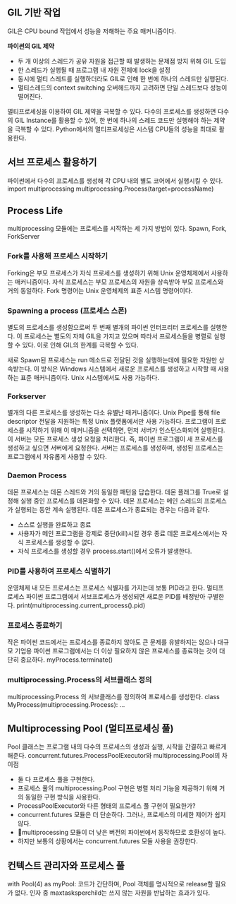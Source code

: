 ## GIL 기반 작업
GIL은 CPU bound 작업에서 성능을 저해하는 주요 매커니즘이다.

**파이썬의 GIL 제약**
- 두 개 이상의 스레드가 공유 자원을 접근할 때 발생하는 문제점 방지 위해 GIL 도입
- 한 스레드가 실행될 때 프로그램 내 자원 전체에 lock을 설정
- 동시에 멀티 스레드를 실행하더라도 GIL로 인해 한 번에 하나의 스레드만 실행된다.
- 멀티스레드의 context switching 오버헤드까지 고려하면 단일 스레드보다 성능이 떨어진다.

멀티프로세싱을 이용하여 GIL 제약을 극복할 수 있다.
다수의 프로세스를 생성하면 다수의 GIL Instance를 활용할 수 있어, 
한 번에 하나의 스레드 코드만 실행해야 하는 제약을 극복할 수 있다.
Python에서의 멀티프로세싱은 시스템 CPU들의 성능을 최대로 활용한다.

## 서브 프로세스 활용하기
파이썬에서 다수의 프로세스를 생성해 각 CPU 내의 별도 코어에서 실행시킬 수 있다.
import multiprocessing
multiprocessing.Process(target=processName)

## Process Life
multiprocessing 모듈에는 프로세스를 시작하는 세 가지 방법이 있다.
Spawn, Fork, ForkServer

### Fork를 사용해 프로세스 시작하기
Forking은 부모 프로세스가 자식 프로세스를 생성하기 위해 Unix 운영체제에서 사용하는 매커니즘이다.
자식 프로세스는 부모 프로세스의 자원을 상속받아 부모 프로세스와 거의 동일하다.
Fork 명령어는 Unix 운영체제의 표준 시스템 명령어이다.

### Spawning a process (프로세스 스폰)
별도의 프로세스를 생성함으로써 두 번째 별개의 파이썬 인터프리터 프로세스를 실행한다.
이 프로세스는 별도의 자체 GIL을 가지고 있으며 따라서 프로세스들을 병렬로 실행할 수 있다.
이로 인해 GIL의 한계를 극복할 수 있다.

새로 Spawn된 프로세스는 run 메소드로 전달된 것을 실행하는데에 필요한 자원만 상속받는다.
이 방식은 Windows 시스템에서 새로운 프로세스를 생성하고 시작할 때 사용하는 표준 매커니즘이다.
Unix 시스템에서도 사용 가능하다.

### Forkserver
별개의 다른 프로세스를 생성하는 다소 유별난 매커니즘이다.
Unix Pipe를 통해 file descriptor 전달을 지원하는 특정 Unix 플랫폼에서만 사용 가능하다.
프로그램이 프로세스를 시작하기 위해 이 매커니즘을 선택하면, 먼저 서버가 인스턴스화되어 실행된다.
이 서버는 모든 프로세스 생성 요청을 처리한다.
즉, 파이썬 프로그램이 새 프로세스를 생성하고 싶으면 서버에게 요청한다.
서버는 프로세스를 생성하며, 생성된 프로세스는 프로그램에서 자유롭게 사용할 수 있다.

### Daemon Process 
데몬 프로세스는 데몬 스레드와 거의 동일한 패턴을 답습한다.
데몬 플래그를 True로 설정해 실행 중인 프로세스를 데몬화할 수 있다.
데몬 프로세스는 메인 스레드의 프로세스가 실행되는 동안 계속 실행된다.
데몬 프로세스가 종료되는 경우는 다음과 같다.
- 스스로 실행을 완료하고 종료
- 사용자가 메인 프로그램을 강제로 중단(kill)시킬 경우 종료
데몬 프로세스에서는 자식 프로세스를 생성할 수 없다.
- 자식 프로세스를 생성할 경우 process.start()에서 오류가 발생한다.
### PID를 사용하여 프로세스 식별하기
운영체제 내 모든 프로세스는 프로세스 식별자를 가지는데 보통 PID라고 한다.
멀티프로세스 파이썬 프로그램에서 서브프로세스가 생성되면 새로운 PID를 배정받아 구별한다.
print(multiprocessing.current_process().pid)

### 프로세스 종료하기
작은 파이썬 코드에서는 프로세스를 종료하지 않아도 큰 문제를 유발하지는 않으나 대규모 기업용 파이썬 프로그램에서는 더 이상 필요하지 않은 프로세스를 종료하는 것이 대단히 중요하다.
myProcess.terminate()

### multiprocessing.Process의 서브클래스 정의
multiprocessing.Process 의 서브클래스를 정의하여 프로세스를 생성한다.
class MyProcess(multiprocessing.Process):
...

## Multiprocessing Pool (멀티프로세싱 풀)
Pool 클래스는 프로그램 내의 다수의 프로세스의 생성과 실행, 시작을 간결하고 빠르게 해준다.
concurrent.futures.ProcessPoolExecutor와 multiprocessing.Pool의 차이점
- 둘 다 프로세스 풀을 구현한다.
- 프로세스 풀의 multiprocessing.Pool 구현은 병렬 처리 기능을 제공하기 위해 거의 동일한 구현 방식을 사용한다.
- ProcessPoolExecutor와 다른 형태의 프로세스 풀 구현이 필요한가?
- concurrent.futures 모듈은 더 단순하다. 그러나, 프로세스의 미세한 제어가 쉽지 않다.
- multiprocessing 모듈이 더 낮은 버전의 파이썬에서 동작하므로 호환성이 높다.
- 하지만 보통의 상황에서는 concurrent.futures 모듈 사용을 권장한다.

## 컨텍스트 관리자와 프로세스 풀
with Pool(4) as myPool:
코드가 간단하며, Pool 객체를 명시적으로 release할 필요가 없다.
인자 중 maxtasksperchild는 쓰지 않는 자원을 반납하는 효과가 있다.

